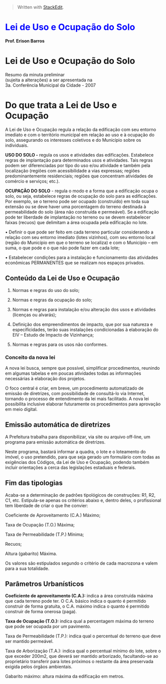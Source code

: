 > Written with [StackEdit](https://stackedit.io/).
# <font color='blue'> Lei de Uso e Ocupação do Solo</font>
**Prof. Erison Barros**

# Lei de Uso e Ocupação do Solo

Resumo da minuta preliminar  
(sujeita a alterações) a ser apresentada na  
3a. Conferência Municipal da Cidade - 2007


# Do que trata a Lei de Uso e Ocupação

A Lei de Uso e Ocupação regula a relação da edificação com seu entorno imediato e com o território municipal em relação ao uso e à ocupação do solo, assegurando os interesses coletivos e do Município sobre os individuais.


**USO DO SOLO -** regula os usos e atividades das edificações. Estabelece regras de implantação para determinados usos e atividades. Tais regras podem ser diferenciadas por tipo do uso e/ou atividade e também pela localização (regiões com acessibilidade a vias expressas; regiões predominantemente residenciais; regiões que concentram atividades de comércio e serviços; etc.).

**OCUPAÇÃO DO SOLO** - regula o modo e a forma que a edificação ocupa o solo, ou seja, estabelece regras de ocupação do solo para as edificações. Por exemplo, se o terreno pode ser ocupado (construído) em toda sua extensão ou se deve haver uma porcentagem do terreno destinada à permeabilidade do solo (área não construída e permeável). Se a edificação pode ter liberdade de implantação no terreno ou se devem estabelecer faixas (recuos) que delimitam a área ocupada pela edificação no lote.

• Definir o que pode ser feito em cada terreno particular considerando a relação com seu entorno imediato (lotes vizinhos), com seu entorno local (região do Município em que o terreno se localiza) e com o Município – em suma, o que pode e o que não pode fazer em cada lote;


• Estabelecer condições para a instalação e funcionamento das atividades econômicas PERMANENTES que se realizam nos espaços privados.

## Conteúdo da Lei de Uso e Ocupação

1. Normas e regras do uso do solo;

2. Normas e regras da ocupação do solo;

3. Normas e regras para instalação e/ou alteração dos usos e atividades (licenças ou alvarás);

4. Definição dos empreendimentos de impacto, que por sua natureza e especificidades, terão suas instalações condicionadas à elaboração do EIV – Estudo de Impacto de Vizinhança;

5. Normas e regras para os usos não conformes.

### Conceito da nova lei

A nova lei busca, sempre que possível, simplificar procedimentos, reunindo em algumas tabelas e em poucas atividades todas as informações necessárias à elaboração dos projetos.

O foco central é criar, em breve, um procedimento automatizado de emissão de diretrizes, com possibilidade de consultá-lo via Internet, tornando o processo de entendimento da lei mais facilitado. A nova lei possibilita inclusive elaborar futuramente os procedimentos para aprovação em meio digital.

## Emissão automática de diretrizes


A Prefeitura trabalha para disponibilizar, via site ou arquivo off-line, um programa para emissão automática de diretrizes.

Neste programa, bastará informar a quadra, o lote e o loteamento do imóvel, o uso pretendido, para que seja gerado um formulário com todas as exigências dos Códigos, da Lei de Uso e Ocupação, podendo também incluir orientações a cerca das legislações estaduais e federais.

## Fim das tipologias

Acaba-se a determinação de padrões tipológicos de construções: R1, R2, C1, etc. Estipula-se apenas os critérios abaixo e, dentro deles, o profissional tem liberdade de criar o que lhe convier:

Coeficiente de Aproveitamento (C.A.) Máximo;

Taxa de Ocupação (T.O.) Máxima;

Taxa de Permeabilidade (T.P.) Mínima;

Recuos;

Altura (gabarito) Máxima.

Os valores são estipulados segundo o critério de cada macrozona e valem para a sua totalidade.


## Parâmetros Urbanísticos

**Coeficiente de aproveitamento (C.A.):** indica a área construída máxima que cada terreno pode ter. O C.A. básico indica o quanto é permitido construir de forma gratuita, o C.A. máximo indica o quanto é permitido construir de forma onerosa (paga).

**Taxa de Ocupação (T.O.):** indica qual a percentagem máxima do terreno que pode ser ocupada por um pavimento.

Taxa de Permeabilidade (T.P.): indica qual o percentual do terreno que deve ser mantido permeável.

Taxa de Arborização (T.A.): indica qual o percentual mínimo do lote, sobre o que exceder 200m2, que deverá ser mantido arborizado, facultando-se ao proprietário transferir para lotes próximos o restante da área preservada exigida pelos órgãos ambientais.

Gabarito máximo: altura máxima da edificação em metros.
<!--stackedit_data:
eyJoaXN0b3J5IjpbMTAxNzAxODE5MF19
-->